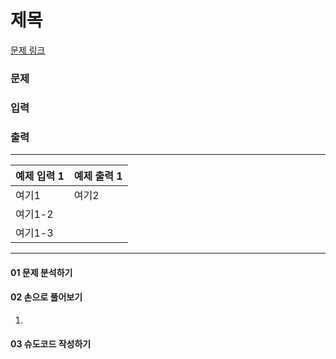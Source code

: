 # 제목

[문제 링크](https://www.acmicpc.net/problem/1940)

### 문제


### 입력


### 출력


***

<table class="table">
        <thead><tr>
<th>예제 입력 1</th>
<th>예제 출력 1</th>
</tr>
</thead>
        <tbody><tr>
<td>여기1     </td>
<td>여기2     </td>
</tr>
<tr>
<td>여기1-2     </td>
</tr>
<tr>
<td>여기1-3     </td>
</tr>
</tbody>
      </table>

___

#### 01 문제 분석하기



#### 02 손으로 풀어보기

1. 

#### 03 슈도코드 작성하기
```java


```

